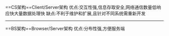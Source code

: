 
==CS架构==Client/Server架构
优点:交互性强,信息存取安全,网络通信数量低响应快大量数据处理快
缺点:不利于维护和扩展,且针对不同系统需重新开发

---
==BS架构==Browser/Server架构
优点:分布性强,方便服务端